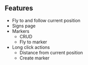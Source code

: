 ## Features

- Fly to and follow current position
- Signs page
- Markers
  - CRUD
  - Fly to marker
- Long click actions
  - Distance from current position
  - Create marker
